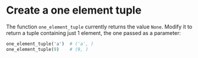 # Create a one element tuple

The function `one_element_tuple` currently returns the value `None`. Modify it to return a tuple containing just 1 element, the one passed as a parameter:


```python
one_element_tuple('a')  # ('a', )
one_element_tuple(9)    # (9, )
```
